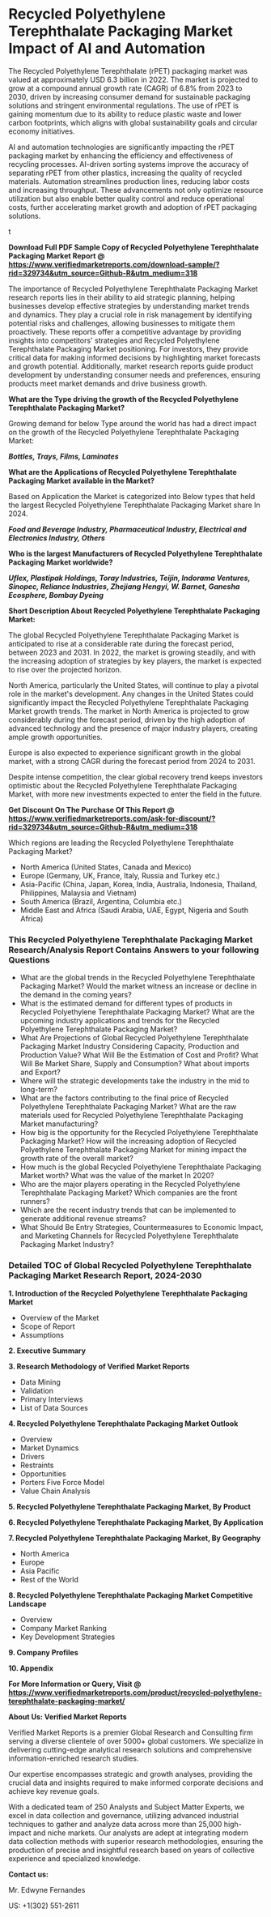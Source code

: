 <meta name="title" content="Global Recycled Polyethylene Terephthalate Packaging Market Impact of AI and Automation"><meta name="description" content="The Recycled Polyethylene Terephthalate (rPET) packaging market was valued at approximately USD 6.3 billion in 2022. The market is projected to grow at a compound annu"><meta name="title" content="Recycled Polyethylene Terephthalate Packaging Market Size, Share, Scope, Trends, Growth, Opportunities, Analysis, Forecast"><h1>Recycled Polyethylene Terephthalate Packaging Market Impact of AI and Automation</h1><p>The Recycled Polyethylene Terephthalate (rPET) packaging market was valued at approximately USD 6.3 billion in 2022. The market is projected to grow at a compound annual growth rate (CAGR) of 6.8% from 2023 to 2030, driven by increasing consumer demand for sustainable packaging solutions and stringent environmental regulations. The use of rPET is gaining momentum due to its ability to reduce plastic waste and lower carbon footprints, which aligns with global sustainability goals and circular economy initiatives.</p><p>AI and automation technologies are significantly impacting the rPET packaging market by enhancing the efficiency and effectiveness of recycling processes. AI-driven sorting systems improve the accuracy of separating rPET from other plastics, increasing the quality of recycled materials. Automation streamlines production lines, reducing labor costs and increasing throughput. These advancements not only optimize resource utilization but also enable better quality control and reduce operational costs, further accelerating market growth and adoption of rPET packaging solutions.</p>t</p><p id="" class=""><strong>Download Full PDF Sample Copy of Recycled Polyethylene Terephthalate Packaging Market Report @ <a href="https://www.verifiedmarketreports.com/download-sample/?rid=329734&utm_source=Github-R&utm_medium=318" target="_blank">https://www.verifiedmarketreports.com/download-sample/?rid=329734&utm_source=Github-R&utm_medium=318</a></strong></p><p>The importance of&nbsp;Recycled Polyethylene Terephthalate Packaging Market research reports lies in their ability to aid strategic planning, helping businesses develop effective strategies by understanding market trends and dynamics. They play a crucial role in risk management by identifying potential risks and challenges, allowing businesses to mitigate them proactively. These reports offer a competitive advantage by providing insights into competitors' strategies and Recycled Polyethylene Terephthalate Packaging Market positioning. For investors, they provide critical data for making informed decisions by highlighting market forecasts and growth potential. Additionally, market research reports guide product development by understanding consumer needs and preferences, ensuring products meet market demands and drive business growth.</p><p><strong>What are the&nbsp;Type driving the growth of the Recycled Polyethylene Terephthalate Packaging Market?</strong></p><p id="" class="">Growing demand for below Type around the world has had a direct impact on the growth of the Recycled Polyethylene Terephthalate Packaging Market:</p><em><strong>Bottles, Trays, Films, Laminates</strong></em></p><strong>What are the&nbsp;Applications&nbsp;of Recycled Polyethylene Terephthalate Packaging Market available in the Market?</strong></p><p id="" class="">Based on Application the Market is categorized into Below types that held the largest Recycled Polyethylene Terephthalate Packaging Market share In 2024.</p><em><strong>Food and Beverage Industry, Pharmaceutical Industry, Electrical and Electronics Industry, Others</strong></em></p><strong>Who is the largest Manufacturers of Recycled Polyethylene Terephthalate Packaging Market worldwide?</strong></p><p><em><strong>Uflex, Plastipak Holdings, Toray Industries, Teijin, Indorama Ventures, Sinopec, Reliance Industries, Zhejiang Hengyi, W. Barnet, Ganesha Ecosphere, Bombay Dyeing</strong></em></p><p id="" class=""><strong>Short Description About Recycled Polyethylene Terephthalate Packaging Market:</strong></p><p>The global Recycled Polyethylene Terephthalate Packaging Market is anticipated to rise at a considerable rate during the forecast period, between 2023 and 2031. In 2022, the market is growing steadily, and with the increasing adoption of strategies by key players, the market is expected to rise over the projected horizon.</p><p>North America, particularly the United States, will continue to play a pivotal role in the market's development. Any changes in the United States could significantly impact the Recycled Polyethylene Terephthalate Packaging Market growth trends. The market in North America is projected to grow considerably during the forecast period, driven by the high adoption of advanced technology and the presence of major industry players, creating ample growth opportunities.</p><p>Europe is also expected to experience significant growth in the global market, with a strong CAGR during the forecast period from 2024 to 2031.</p><p>Despite intense competition, the clear global recovery trend keeps investors optimistic about the Recycled Polyethylene Terephthalate Packaging Market, with more new investments expected to enter the field in the future.</p><p id="" class=""><strong>Get Discount On The Purchase Of This Report @ <a href="https://www.verifiedmarketreports.com/ask-for-discount/?rid=329734&utm_source=Github-R&utm_medium=318" target="_blank">https://www.verifiedmarketreports.com/ask-for-discount/?rid=329734&utm_source=Github-R&utm_medium=318</a></strong></p>Which regions are leading the Recycled Polyethylene Terephthalate Packaging Market?</p><ul><li>North America (United States, Canada and Mexico)</li><li>Europe (Germany, UK, France, Italy, Russia and Turkey etc.)</li><li>Asia-Pacific (China, Japan, Korea, India, Australia, Indonesia, Thailand, Philippines, Malaysia and Vietnam)</li><li>South America (Brazil, Argentina, Columbia etc.)</li><li>Middle East and Africa (Saudi Arabia, UAE, Egypt, Nigeria and South Africa)</li></ul><h3 id="" class="">This Recycled Polyethylene Terephthalate Packaging Market Research/Analysis Report Contains Answers to your following Questions</h3><ul><li>What are the global trends in the Recycled Polyethylene Terephthalate Packaging Market? Would the market witness an increase or decline in the demand in the coming years?</li><li>What is the estimated demand for different types of products in Recycled Polyethylene Terephthalate Packaging Market? What are the upcoming industry applications and trends for the Recycled Polyethylene Terephthalate Packaging Market?</li><li>What Are Projections of Global Recycled Polyethylene Terephthalate Packaging Market Industry Considering Capacity, Production and Production Value? What Will Be the Estimation of Cost and Profit? What Will Be Market Share, Supply and Consumption? What about imports and Export?</li><li>Where will the strategic developments take the industry in the mid to long-term?</li><li>What are the factors contributing to the final price of Recycled Polyethylene Terephthalate Packaging Market? What are the raw materials used for Recycled Polyethylene Terephthalate Packaging Market manufacturing?</li><li>How big is the opportunity for the Recycled Polyethylene Terephthalate Packaging Market? How will the increasing adoption of Recycled Polyethylene Terephthalate Packaging Market for mining impact the growth rate of the overall market?</li><li>How much is the global Recycled Polyethylene Terephthalate Packaging Market worth? What was the value of the market In 2020?</li><li>Who are the major players operating in the Recycled Polyethylene Terephthalate Packaging Market? Which companies are the front runners?</li><li>Which are the recent industry trends that can be implemented to generate additional revenue streams?</li><li>What Should Be Entry Strategies, Countermeasures to Economic Impact, and Marketing Channels for Recycled Polyethylene Terephthalate Packaging Market Industry?</li></ul><h3 id="" class="">Detailed TOC of Global Recycled Polyethylene Terephthalate Packaging Market Research Report, 2024-2030</h3><p id="" class=""><strong>1. Introduction of the Recycled Polyethylene Terephthalate Packaging Market</strong></p><ul><li>Overview of the Market</li><li>Scope of Report</li><li>Assumptions</li></ul><p id="" class=""><strong>2. Executive Summary</strong></p><p id="" class=""><strong>3. Research Methodology of Verified Market Reports</strong></p><ul><li>Data Mining</li><li>Validation</li><li>Primary Interviews</li><li>List of Data Sources</li></ul><p id="" class=""><strong>4. Recycled Polyethylene Terephthalate Packaging Market Outlook</strong></p><ul><li>Overview</li><li>Market Dynamics</li><li>Drivers</li><li>Restraints</li><li>Opportunities</li><li>Porters Five Force Model</li><li>Value Chain Analysis</li></ul><p id="" class=""><strong>5. Recycled Polyethylene Terephthalate Packaging Market, By Product</strong></p><p id="" class=""><strong>6. Recycled Polyethylene Terephthalate Packaging Market, By Application</strong></p><p id="" class=""><strong>7. Recycled Polyethylene Terephthalate Packaging Market, By Geography</strong></p><ul><li>North America</li><li>Europe</li><li>Asia Pacific</li><li>Rest of the World</li></ul><p id="" class=""><strong>8. Recycled Polyethylene Terephthalate Packaging Market Competitive Landscape</strong></p><ul><li>Overview</li><li>Company Market Ranking</li><li>Key Development Strategies</li></ul><p id="" class=""><strong>9. Company Profiles</strong></p><p id="" class=""><strong>10. Appendix</strong></p><p id="" class=""><strong>For More Information or Query, Visit @ <a href="https://www.verifiedmarketreports.com/product/recycled-polyethylene-terephthalate-packaging-market/" target="_blank">https://www.verifiedmarketreports.com/product/recycled-polyethylene-terephthalate-packaging-market/</a></strong></p><p id="" class=""><strong>About Us: Verified Market Reports</strong></p><p id="" class="">Verified Market Reports is a premier Global Research and Consulting firm serving a diverse clientele of over 5000+ global customers. We specialize in delivering cutting-edge analytical research solutions and comprehensive information-enriched research studies.</p><p id="" class="">Our expertise encompasses strategic and growth analyses, providing the crucial data and insights required to make informed corporate decisions and achieve key revenue goals.</p><p id="" class="">With a dedicated team of 250 Analysts and Subject Matter Experts, we excel in data collection and governance, utilizing advanced industrial techniques to gather and analyze data across more than 25,000 high-impact and niche markets. Our analysts are adept at integrating modern data collection methods with superior research methodologies, ensuring the production of precise and insightful research based on years of collective experience and specialized knowledge.</p><p id="" class=""><strong>Contact us:</strong></p><p id="" class="">Mr. Edwyne Fernandes</p><p id="" class="">US: +1(302) 551-2611</p>